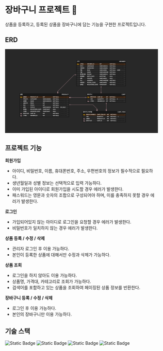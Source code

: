 # 장바구니 프로젝트 🛒

상품을 등록하고, 등록된 상품을 장바구니에 담는 기능을 구현한 프로젝트입니다.

## ERD

![erd](./docs/img/erd.png)

## 프로젝트 기능

**회원가입**
- 아이디, 비밀번호, 이름, 휴대폰번호, 주소, 우편번호의 정보가 필수적으로 필요하다.
- 생년월일과 성별 정보는 선택적으로 입력 가능하다.
- 이미 가입된 아이디로 회원가입을 시도할 경우 에러가 발생한다.
- 패스워드는 영문과 숫자의 조합으로 구성되어야 하며, 이를 충족하지 못할 경우 에러가 발생한다.

**로그인**
- 가입되어있지 않는 아이디로 로그인을 요청할 경우 에러가 발생한다.
- 비밀번호가 일치하지 않는 경우 에러가 발생한다.

**상품 등록 / 수정 / 삭제**
- 관리자 로그인 후 이용 가능하다.
- 본인이 등록한 상품에 대해서만 수정과 삭제가 가능하다.

**상품 조회**
- 로그인을 하지 않아도 이용 가능하다.
- 상품명, 가격대, 카테고리로 조회가 가능하다.
- 검색어를 포함하고 있는 상품을 조회하여 페이징된 상품 정보를 반환한다.

**장바구니 등록 / 수정 / 삭제**
- 로그인 후 이용 가능하다.
- 본인의 장바구니만 이용 가능하다.


## 기술 스택

![Static Badge](https://img.shields.io/badge/java-ea2c2f?style=for-the-badge)
![Static Badge](https://img.shields.io/badge/spring_boot-6DB33F?style=for-the-badge)
![Static Badge](https://img.shields.io/badge/spring_security-6DB33F?style=for-the-badge)
![Static Badge](https://img.shields.io/badge/h2_database-0c1de6?style=for-the-badge)


